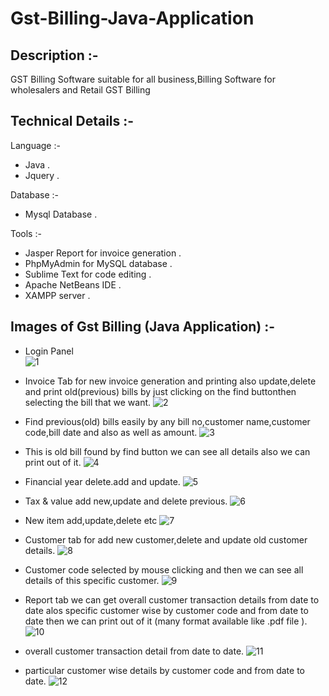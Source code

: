# Gst-Billing-Java-Application

## Description :-
GST Billing Software suitable for all business,Billing Software for wholesalers and Retail GST Billing

## Technical Details :-

Language :-  
- Java . 
- Jquery .

Database :- 
- Mysql Database .

Tools :-
- Jasper Report for invoice generation .
- PhpMyAdmin for MySQL database .
- Sublime Text for code editing .
- Apache NetBeans IDE . 
- XAMPP server . 

## Images of Gst Billing  (Java Application) :-

- Login Panel  
 ![1](https://user-images.githubusercontent.com/32435747/82999134-3533a580-a026-11ea-974d-68a6fb7058e5.jpg)

- Invoice Tab for new invoice generation and printing also update,delete and print old(previous) bills by just clicking on the find buttonthen selecting the bill that we want.
![2](https://user-images.githubusercontent.com/32435747/83000898-9bb9c300-a028-11ea-97fd-a86d0c05deea.jpg)

- Find previous(old) bills easily by any bill no,customer name,customer code,bill date and also as well as amount.
![3](https://user-images.githubusercontent.com/32435747/83001730-c5271e80-a029-11ea-84c6-e5c40f0084f6.jpg)

- This is old bill found by find button we can see all details also we can print out of it.
![4](https://user-images.githubusercontent.com/32435747/83002273-7af26d00-a02a-11ea-9c02-bfe337b23e48.jpg)

- Financial year delete.add and update.
![5](https://user-images.githubusercontent.com/32435747/83002505-c3aa2600-a02a-11ea-84c9-2e18722fdd87.jpg)

- Tax & value add new,update and delete previous.
![6](https://user-images.githubusercontent.com/32435747/83002798-184da100-a02b-11ea-96f0-a7461eb6d812.jpg)

- New item add,update,delete etc
![7](https://user-images.githubusercontent.com/32435747/83003032-62368700-a02b-11ea-82ff-314ad7ff192b.jpg)

- Customer tab for add new customer,delete and update old customer details.
![8](https://user-images.githubusercontent.com/32435747/83003293-bc374c80-a02b-11ea-914d-5a87d2a890dc.jpg)

- Customer code selected by mouse clicking and then we can see all details of this specific customer.
![9](https://user-images.githubusercontent.com/32435747/83003736-5bf4da80-a02c-11ea-973a-4ed198ff1248.jpg)

- Report tab we can get overall customer transaction details from date to date  alos specific customer wise by customer code and from date to date then we can print out of it (many format available like .pdf file ).
![10](https://user-images.githubusercontent.com/32435747/83004745-ab87d600-a02d-11ea-8bb4-f233baf7fbc4.jpg)

- overall customer transaction detail from date to date.
![11](https://user-images.githubusercontent.com/32435747/83004860-c6f2e100-a02d-11ea-93d2-c9580369c56f.jpg)

- particular customer wise details by customer code and from date to date.
![12](https://user-images.githubusercontent.com/32435747/83005045-fb669d00-a02d-11ea-801e-8477f30a4e43.jpg)






